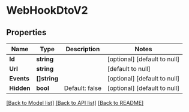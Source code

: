 # WebHookDtoV2

## Properties
Name | Type | Description | Notes
------------ | ------------- | ------------- | -------------
**Id** | **string** |  | [optional] [default to null]
**Url** | **string** |  | [default to null]
**Events** | **[]string** |  | [optional] [default to null]
**Hidden** | **bool** | Default: false | [optional] [default to null]

[[Back to Model list]](../README.md#documentation-for-models) [[Back to API list]](../README.md#documentation-for-api-endpoints) [[Back to README]](../README.md)


